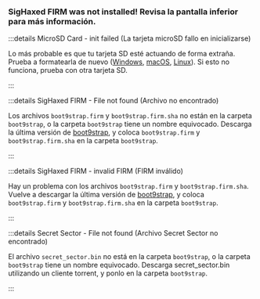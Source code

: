 ### SigHaxed FIRM was not installed! Revisa la pantalla inferior para más información.

:::details MicroSD Card - init failed (La tarjeta microSD fallo en inicializarse)

Lo más probable es que tu tarjeta SD esté actuando de forma extraña. Prueba a formatearla de nuevo ([Windows](formatting-sd-\(windows\)), [macOS](formatting-sd-\(mac\)), [Linux](formatting-sd-\(linux\))). Si esto no funciona, prueba con otra tarjeta SD.

:::

:::details SigHaxed FIRM - File not found (Archivo no encontrado)

Los archivos `boot9strap.firm` y `boot9strap.firm.sha` no están en la carpeta `boot9strap`, o la carpeta `boot9strap` tiene un nombre equivocado. Descarga la última versión de [boot9strap](https://github.com/SciresM/boot9strap/releases/download/1.4/boot9strap-1.4.zip), y coloca `boot9strap.firm` y `boot9strap.firm.sha` en la carpeta `boot9strap`.

:::

:::details SigHaxed FIRM - invalid FIRM (FIRM inválido)

Hay un problema con los archivos `boot9strap.firm` y `boot9strap.firm.sha`. Vuelve a descargar la última versión de [boot9strap](https://github.com/SciresM/boot9strap/releases/download/1.4/boot9strap-1.4.zip), y coloca `boot9strap.firm` y `boot9strap.firm.sha` en la carpeta `boot9strap`.

:::

:::details Secret Sector - File not found (Archivo Secret Sector no encontrado)

El archivo `secret_sector.bin` no está en la carpeta `boot9strap`, o la carpeta `boot9strap` tiene un nombre equivocado. Descarga secret_sector.bin utilizando un cliente torrent, y ponlo en la carpeta `boot9strap`.

:::
